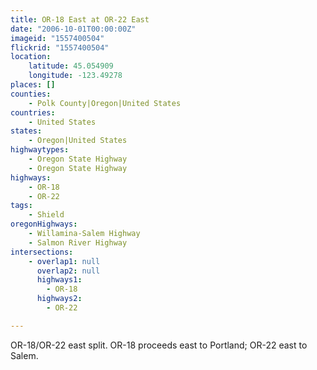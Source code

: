 ```yaml
---
title: OR-18 East at OR-22 East
date: "2006-10-01T00:00:00Z"
imageid: "1557400504"
flickrid: "1557400504"
location:
    latitude: 45.054909
    longitude: -123.49278
places: []
counties:
    - Polk County|Oregon|United States
countries:
    - United States
states:
    - Oregon|United States
highwaytypes:
    - Oregon State Highway
    - Oregon State Highway
highways:
    - OR-18
    - OR-22
tags:
    - Shield
oregonHighways:
    - Willamina-Salem Highway
    - Salmon River Highway
intersections:
    - overlap1: null
      overlap2: null
      highways1:
        - OR-18
      highways2:
        - OR-22

---
```

OR-18/OR-22 east split.  OR-18 proceeds east to Portland; OR-22 east to Salem.